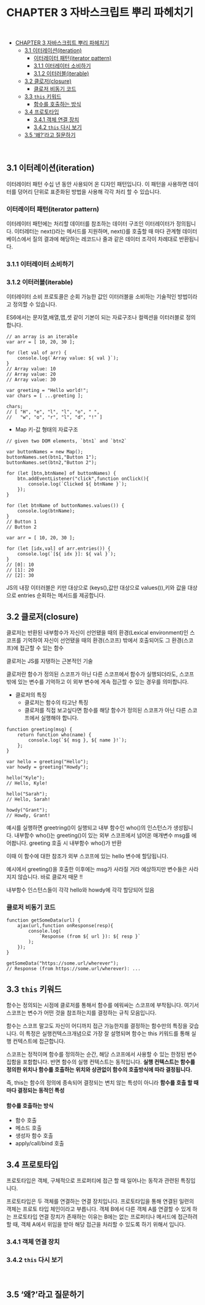# CHAPTER 3 자바스크립트 뿌리 파헤치기

<br>

- [CHAPTER 3 자바스크립트 뿌리 파헤치기](#chapter-3-자바스크립트-뿌리-파헤치기)
  - [3.1 이터레이션(iteration)](#31-이터레이션iteration)
    - [이터레이터 패턴(iterator pattern)](#이터레이터-패턴iterator-pattern)
    - [3.1.1 이터레이터 소비하기](#311-이터레이터-소비하기)
    - [3.1.2 이터러블(iterable)](#312-이터러블iterable)
  - [3.2 클로저(closure)](#32-클로저closure)
    - [클로저 비동기 코드](#클로저-비동기-코드)
  - [3.3 `this` 키워드](#33-this-키워드)
    - [함수를 호출하는 방식](#함수를-호출하는-방식)
  - [3.4 프로토타입](#34-프로토타입)
    - [3.4.1 객체 연결 장치](#341-객체-연결-장치)
    - [3.4.2 `this` 다시 보기](#342-this-다시-보기)
  - [3.5 ‘왜?’라고 질문하기](#35-왜라고-질문하기)

<br>

## 3.1 이터레이션(iteration)

이터레이터 패턴 수십 년 동안 사용되어 온 디자인 패턴입니다. 이 패턴을 사용하면 데이터를 덩어리 단위로 표준화된 방법을 사용해 각각 처리 할 수 있습니다.

### 이터레이터 패턴(iterator pattern)

이터레이터 패턴에는 처리할 데이터를 참조하는 데이터 구조인 이터레이터가 정의됩니다.
이터레터는 next()라는 메서드를 지원하며, next()를 호출할 때 마다 관계형 데이터 베이스에서 질의 결과에 해당하는 레코드나 줄과 같은 데이터 조각이 차례대로 반환됩니다.

### 3.1.1 이터레이터 소비하기

### 3.1.2 이터러블(iterable)

이터레이터 소비 프로토콜은 순회 가능한 값인 이터러블을 소비하는 기술적인 방법이라고 정의할 수 있습니다.

ES6에서는 문자열,배열,맵,셋 같이 기본이 되는 자료구조나 컬렉션을 이터러블로 정의합니다.

```
// an array is an iterable
var arr = [ 10, 20, 30 ];

for (let val of arr) {
    console.log(`Array value: ${ val }`);
}
// Array value: 10
// Array value: 20
// Array value: 30
```

```
var greeting = "Hello world!";
var chars = [ ...greeting ];

chars;
// [ "H", "e", "l", "l", "o", " ",
//   "w", "o", "r", "l", "d", "!" ]
```

- Map 키-값 형태의 자료구조

```
// given two DOM elements, `btn1` and `btn2`

var buttonNames = new Map();
buttonNames.set(btn1,"Button 1");
buttonNames.set(btn2,"Button 2");

for (let [btn,btnName] of buttonNames) {
    btn.addEventListener("click",function onClick(){
        console.log(`Clicked ${ btnName }`);
    });
}

for (let btnName of buttonNames.values()) {
    console.log(btnName);
}
// Button 1
// Button 2

var arr = [ 10, 20, 30 ];

for (let [idx,val] of arr.entries()) {
    console.log(`[${ idx }]: ${ val }`);
}
// [0]: 10
// [1]: 20
// [2]: 30
```

JS의 내장 이터러블은 키만 대상으로 (keys(),값만 대상으로 values()),키와 값을 대상으로 entries 순회하는 메서드를 제공합니다.
<br>

## 3.2 클로저(closure)

클로저는 반환된 내부함수가 자신이 선언됐을 때의 환경(Lexical environment)인 스코프를 기억하여 자신이 선언됐을 때의 환경(스코프) 밖에서 호출되어도 그 환경(스코프)에 접근할 수 있는 함수

클로저는 JS를 지탱하는 근본적인 기술

클로저란 함수가 정의된 스코프가 아닌 다른 스코프에서 함수가 실행되더라도, 스코프 밖에 있는 변수를 기억하고 이 외부 변수에 게속 접근할 수 있는 경우를 의미합니다.

- 클로저의 특징
  - 클로저는 함수의 타고난 특징
  - 클로저를 직접 보고싶다면 함수를 해당 함수가 정의된 스코프가 아닌 다른 스코프에서 실행해야 합니다.

```
function greeting(msg) {
    return function who(name) {
        console.log(`${ msg }, ${ name }!`);
    };
}

var hello = greeting("Hello");
var howdy = greeting("Howdy");

hello("Kyle");
// Hello, Kyle!

hello("Sarah");
// Hello, Sarah!

howdy("Grant");
// Howdy, Grant!
```

예시를 실행하면 greetring()이 실행되고 내부 함수인 who()의 인스턴스가 생성됩니다.
내부함수 who()는 greeting()이 있는 외부 스코프에서 넘어온 매개변수 msg를 에어쐅니다.
greeting 호출 시 내부함수 who()가 반환

이때 이 함수에 대한 참조가 외부 스코프에 있는 hello 변수에 할당됩니다.

예시에서 greeting()을 호출한 이후에는 msg가 사라질 거라 예상하지만 변수들은 사라지지 않습니다.
바로 클로저 때문 !!

내부함수 인스턴스들이 각각 hello와 howdy에 각각 할당되어 있음
<br>

### 클로저 비동기 코드

```
function getSomeData(url) {
    ajax(url,function onResponse(resp){
        console.log(
            `Response (from ${ url }): ${ resp }`
        );
    });
}

getSomeData("https://some.url/wherever");
// Response (from https://some.url/wherever): ...
```

## 3.3 `this` 키워드

함수는 정의되는 시점에 클로저를 통해서 함수를 에워싸는 스코프에 부착됩니다.
여기서 스코프는 변수가 어떤 것을 참조하는지를 결정하는 규칙 모음입니다.

함수는 스코프 말고도 자신이 어디까지 접근 가능한지를 결정하는 함수만의 특징을 갖습니다.
이 특정은 실행컨텍스크개념으로 가장 잘 설명되며 함수는 this 키워드를 통해 실행 컨텍스트에 접근합니다.

스코프는 정적이며 함수를 정의하는 순간, 해당 스코프에서 사용할 수 있는 한정된 변수 집함을 포함합니다.
반면 함수의 실행 컨텍스트는 동적입니다. **실행 컨텍스트는 함수를 정의한 위치나 함수를 호출하는 위치와 상관없이 함수의 호출방식에 따라 결정됩니다.**

즉, this는 함수의 정의에 종속되어 결정되는 변치 않는 특성이 아니라 **함수를 호출 할 때마다 결정되는 동적인 특성**

#### 함수를 호출하는 방식

- 함수 호출
- 메소드 호출
- 생성자 함수 호출
- apply/call/bind 호출
  <br>

## 3.4 프로토타입

프로토타입은 객체, 구체적으로 프로퍼티에 접근 할 때 일어나는 동작과 관련된 특징입니다.

프로토타입은 두 객체를 연결하는 연결 장치입니다.
프로토타입을 통해 연결된 일련의 객체는 프로토 타입 체인이라고 부릅니다.
객체 B에서 다른 객체 A를 연결할 수 있게 하는 프로토타입 연결 장치가 존재하는 이유는 B에는 없는 프로퍼티나 메서드에 접근하려 할 때, 객체 A에서 위임을 받아 해당 접근을 처리할 수 있도록 하기 위해서 입니다.

### 3.4.1 객체 연결 장치

### 3.4.2 `this` 다시 보기

<br>

## 3.5 ‘왜?’라고 질문하기

